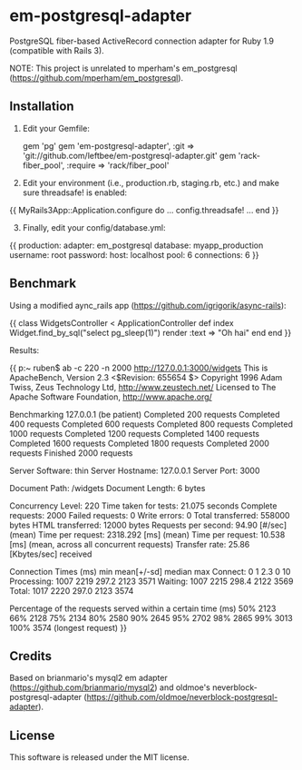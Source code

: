 # em-postgresql-adapter

PostgreSQL fiber-based ActiveRecord connection adapter for Ruby 1.9 (compatible with Rails 3).

NOTE: This project is unrelated to mperham's em_postgresql (https://github.com/mperham/em_postgresql).

## Installation

1. Edit your Gemfile:

	gem 'pg'
	gem 'em-postgresql-adapter', :git => 'git://github.com/leftbee/em-postgresql-adapter.git'
	gem 'rack-fiber_pool',  :require => 'rack/fiber_pool'

2. Edit your environment (i.e., production.rb, staging.rb, etc.) and make sure threadsafe! is enabled:

{{
	MyRails3App::Application.configure do
	  ...
	  config.threadsafe!
	  ...
	end
}}

3. Finally, edit your config/database.yml:

{{
  production:
    adapter: em_postgresql
    database: myapp_production
    username: root
    password:
    host: localhost
    pool: 6
    connections: 6
}}

## Benchmark

Using a modified aync_rails app (https://github.com/igrigorik/async-rails):

{{
class WidgetsController < ApplicationController
	def index
  	Widget.find_by_sql("select pg_sleep(1)")
  	render :text => "Oh hai"
	end
end
}}

Results:

{{
p:~ ruben$ ab -c 220 -n 2000 http://127.0.0.1:3000/widgets
This is ApacheBench, Version 2.3 <$Revision: 655654 $>
Copyright 1996 Adam Twiss, Zeus Technology Ltd, http://www.zeustech.net/
Licensed to The Apache Software Foundation, http://www.apache.org/

Benchmarking 127.0.0.1 (be patient)
Completed 200 requests
Completed 400 requests
Completed 600 requests
Completed 800 requests
Completed 1000 requests
Completed 1200 requests
Completed 1400 requests
Completed 1600 requests
Completed 1800 requests
Completed 2000 requests
Finished 2000 requests


Server Software:        thin
Server Hostname:        127.0.0.1
Server Port:            3000

Document Path:          /widgets
Document Length:        6 bytes

Concurrency Level:      220
Time taken for tests:   21.075 seconds
Complete requests:      2000
Failed requests:        0
Write errors:           0
Total transferred:      558000 bytes
HTML transferred:       12000 bytes
Requests per second:    94.90 [#/sec] (mean)
Time per request:       2318.292 [ms] (mean)
Time per request:       10.538 [ms] (mean, across all concurrent requests)
Transfer rate:          25.86 [Kbytes/sec] received

Connection Times (ms)
              min  mean[+/-sd] median   max
Connect:        0    1   2.3      0      10
Processing:  1007 2219 297.2   2123    3571
Waiting:     1007 2215 298.4   2122    3569
Total:       1017 2220 297.0   2123    3574

Percentage of the requests served within a certain time (ms)
  50%   2123
  66%   2128
  75%   2134
  80%   2580
  90%   2645
  95%   2702
  98%   2865
  99%   3013
 100%   3574 (longest request)
}}

## Credits

Based on brianmario's mysql2 em adapter (https://github.com/brianmario/mysql2) and oldmoe's neverblock-postgresql-adapter (https://github.com/oldmoe/neverblock-postgresql-adapter).

## License

This software is released under the MIT license.
